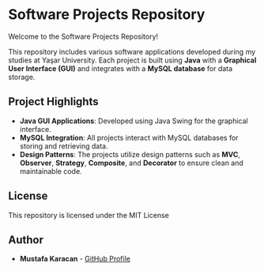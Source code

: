 # Software Projects Repository

Welcome to the Software Projects Repository!

This repository includes various software applications developed during my studies at Yaşar University. Each project is built using **Java** with a **Graphical User Interface (GUI)** and integrates with a **MySQL database** for data storage.

## Project Highlights

- **Java GUI Applications**: Developed using Java Swing for the graphical interface.
- **MySQL Integration**: All projects interact with MySQL databases for storing and retrieving data.
- **Design Patterns**: The projects utilize design patterns such as **MVC**, **Observer**, **Strategy**, **Composite**, and **Decorator** to ensure clean and maintainable code.

## License

This repository is licensed under the MIT License

## Author

- **Mustafa Karacan** - [GitHub Profile](https://github.com/KaracanMustafa)
